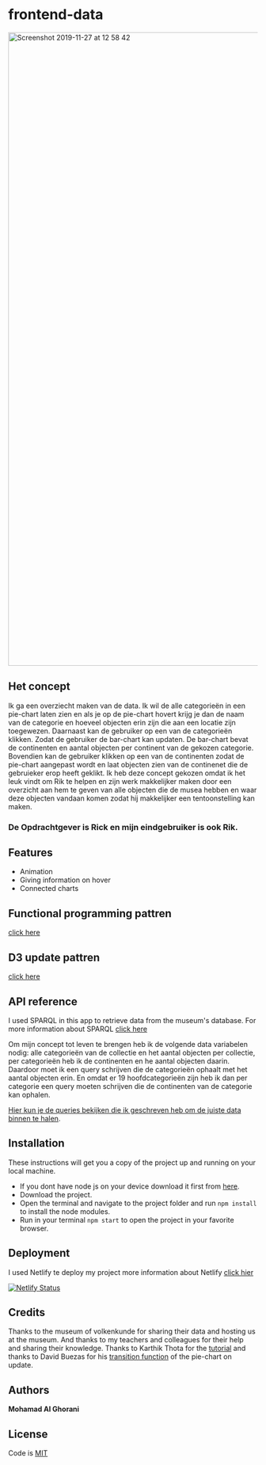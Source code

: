 # frontend-data

<img width="1280" alt="Screenshot 2019-11-27 at 12 58 42" src="https://user-images.githubusercontent.com/45425087/69721740-cc6e7d80-1115-11ea-8ed6-b4a19bab2eb3.png">


## Het concept

Ik ga een overziecht maken van de data. Ik wil de alle categorieën in een pie-chart laten zien en als je op de pie-chart hovert krijg je dan de naam van de categorie en hoeveel objecten erin zijn die aan een locatie zijn toegewezen. Daarnaast kan de gebruiker op een van de categorieën klikken. Zodat de gebruiker de bar-chart kan updaten. De bar-chart bevat de continenten en aantal objecten per continent van de gekozen categorie. Bovendien kan de gebruiker klikken op een van de continenten zodat de pie-chart aangepast wordt en laat objecten zien van de continenet die de gebruieker erop heeft geklikt. Ik heb deze concept gekozen omdat ik het leuk vindt om Rik te helpen en zijn werk makkelijker maken door een overzicht aan hem te geven van alle objecten die de musea hebben en waar deze objecten vandaan komen zodat hij makkelijker een tentoonstelling kan maken.

### De Opdrachtgever is Rick en mijn eindgebruiker is ook Rik.

## Features 
* Animation
* Giving information on hover
* Connected charts

## Functional programming pattren
[click here](https://github.com/MohamadAlGhorani/functional-programming/wiki/Data-opschonen) 

## D3 update pattren
[click here](https://github.com/MohamadAlGhorani/frontend-data/wiki/Update-functies) 

## API reference

I used SPARQL in this app to retrieve data from the museum's database. For more information about SPARQL [click here](https://nl.wikipedia.org/wiki/SPARQL)

Om mijn concept tot leven te brengen heb ik de volgende data variabelen nodig: alle categorieën van de collectie 
en het aantal objecten per collectie, per categorieën heb ik de continenten en he aantal objecten daarin. Daardoor moet ik een query schrijven die de categorieën ophaalt met het aantal objecten erin. En omdat er 19 hoofdcategorieën zijn heb ik dan per categorie een query moeten schrijven die de continenten van de categorie kan ophalen. 

[Hier kun je de queries bekijken die ik geschreven heb om de juiste data binnen te halen](https://github.com/MohamadAlGhorani/frontend-data/wiki/Data-en-SPARQUL-query).

## Installation

These instructions will get you a copy of the project up and running on your local machine.
* If you dont have node js on your device download it first from [here](https://nodejs.org/en/).
* Download the project.
* Open the terminal and navigate to the project folder and run ```npm install``` to install the node modules. 
* Run in your terminal ``` npm start ``` to open the project in your favorite browser.


## Deployment
I used Netlify te deploy my project more information about Netlify [click hier](https://www.netlify.com)

[![Netlify Status](https://api.netlify.com/api/v1/badges/0e963bb2-7d04-48ff-89bd-0c927b04a952/deploy-status)](https://app.netlify.com/sites/frontend-data-cmd/deploys)


## Credits

Thanks to the museum of volkenkunde for sharing their data and hosting us at the museum. And thanks to my teachers and colleagues for their help and sharing their knowledge. Thanks to Karthik Thota for the [tutorial](https://www.youtube.com/watch?v=kK5kKA-0PUQ) and thanks to David Buezas for his [transition function](http://bl.ocks.org/dbuezas/9306799) of the pie-chart on update.


## Authors

**Mohamad Al Ghorani** 


## License

Code is [MIT](https://github.com/MohamadAlGhorani/functional-programming/blob/master/LICENSE)
